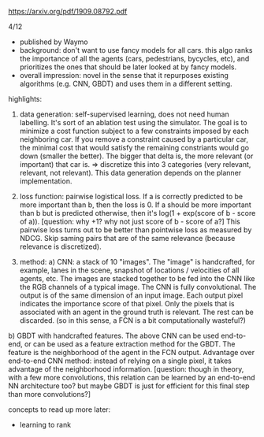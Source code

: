 https://arxiv.org/pdf/1909.08792.pdf

4/12

* published by Waymo
* background: don't want to use fancy models for all cars. this algo ranks the importance of all the agents (cars, pedestrians, bycycles, etc), and prioritizes the ones that should be later looked at by fancy models.
* overall impression: novel in the sense that it repurposes existing algorithms (e.g. CNN, GBDT) and uses them in a different setting.

highlights:
1. data generation: self-supervised learning, does not need human labelling. It's sort of an ablation test using the simulator. 
The goal is to minimize a cost function subject to a few constraints imposed by each neighboring car. If you remove a constraint caused by a particular car, the minimal cost that would satisfy the remaining constriants would go down (smaller the better). The bigger
that delta is, the more relevant (or important) that car is. => discretize this into 3 categories (very relevant, relevant, not relevant).
This data generation depends on the planner implementation. 

2. loss function: pairwise logistical loss. If a is correctly predicted to be more important than b, then the loss is 0. If a should be
more important than b but is predicted otherwise, then it's log(1 + exp(score of b -  score of a)). [question: why +1? why not just score of b - score of a?]
This pairwise loss turns out to be better than pointwise loss as measured by NDCG. Skip saming pairs that are of the same relevance (because relevance is discretized).

3. method:
a) CNN: a stack of 10 "images". The "image" is handcrafted, for example, lanes in the scene, snapshot of locations / velocities of all agents, etc.
The images are stacked together to be fed into the CNN like the RGB channels of a typical image. The CNN is fully convolutional. The output is of the same dimension of an input image. Each output pixel indicates the importance score of
that pixel. Only the pixels that is associated with an agent in the ground truth is relevant. The rest can be discarded. (so in this sense, 
a FCN is a bit computationally wasteful?)

b) GBDT with handcrafted features. The above CNN can be used end-to-end, or can be used as a feature extraction method for the GBDT.
The feature is the neighborhood of the agent in the FCN output. Advantage over end-to-end CNN method: instead of relying on a single pixel,
it takes advantage of the neighborhood information. [question: though in theory, with a few more convolutions, this relation can be learned
by an end-to-end NN architecture too? but maybe GBDT is just for efficient for this final step than more convolutions?]

concepts to read up more later:
* learning to rank
